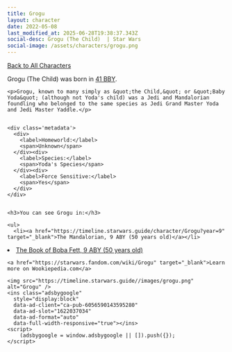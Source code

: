 ```yaml
---
title: Grogu
layout: character
date: 2022-05-08
last_modified_at: 2025-06-28T19:38:37.343Z
social-desc: Grogu (The Child)  | Star Wars
social-image: /assets/characters/grogu.png
---
```

<a href="/character" class="smaller">Back to All Characters</a>

<div class="character-profile container">
  <div class="col-10">
    <p>
    Grogu (The Child)             was born in <a href="https://timeline.starwars.guide/character/Grogu?year=-41" target="_blank">41 BBY</a>.
    </p>

    <p>Grogu, known to many simply as &quot;the Child,&quot; or &quot;Baby Yoda&quot; (although not Yoda's child) was a Jedi and Mandalorian foundling who belonged to the same species as Jedi Grand Master Yoda and Jedi Master Yaddle.</p>


    <div class='metadata'>
      <div>
        <label>Homeworld:</label>
        <span>Unknown</span>
      </div><div>
        <label>Species:</label>
        <span>Yoda's Species</span>
      </div><div>
        <label>Force Sensitive:</label>
        <span>Yes</span>
      </div>
    </div>


    <h3>You can see Grogu in:</h3>

    <ul>
      <li><a href="https://timeline.starwars.guide/character/Grogu?year=9" target="_blank">The Mandalorian, 9 ABY (50 years old)</a></li>
  <li><a href="https://timeline.starwars.guide/character/Grogu?year=9" target="_blank">The Book of Boba Fett, 9 ABY (50 years old)</a></li>
    </ul>

    <a href="https://starwars.fandom.com/wiki/Grogu" target="_blank">Learn more on Wookiepedia.com</a>
  </div>
  <div class="character_image col-2">
    
    <img src="https://timeline.starwars.guide//images/grogu.png" alt="Grogu" />
    <ins class="adsbygoogle"
      style="display:block"
      data-ad-client="ca-pub-6056590143595280"
      data-ad-slot="1622037034"
      data-ad-format="auto"
      data-full-width-responsive="true"></ins>
    <script>
        (adsbygoogle = window.adsbygoogle || []).push({});
    </script>
  </div>
</div>
